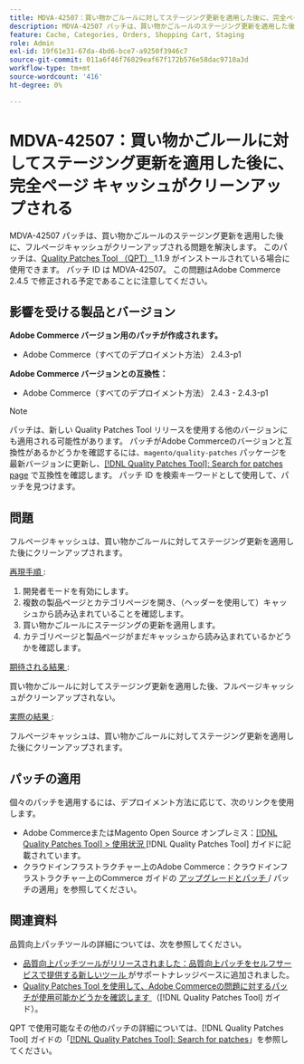 ```yaml
---
title: MDVA-42507：買い物かごルールに対してステージング更新を適用した後に、完全ページ キャッシュがクリーンアップされる
description: MDVA-42507 パッチは、買い物かごルールのステージング更新を適用した後に、フルページキャッシュがクリーンアップされる問題を解決します。 このパッチは、[Quality Patches Tool （QPT） ] （https://experienceleague.adobe.com/en/docs/commerce-operations/tools/quality-patches-tool/quality-patches-tool-to-self-serve-quality-patches） 1.1.9 がインストールされている場合に利用できます。 パッチ ID は MDVA-42507。 この問題はAdobe Commerce 2.4.5 で修正される予定であることに注意してください。
feature: Cache, Categories, Orders, Shopping Cart, Staging
role: Admin
exl-id: 19f61e31-67da-4bd6-bce7-a9250f3946c7
source-git-commit: 011a6f46f76029eaf67f172b576e58dac9710a3d
workflow-type: tm+mt
source-wordcount: '416'
ht-degree: 0%

---
```


# MDVA-42507：買い物かごルールに対してステージング更新を適用した後に、完全ページ キャッシュがクリーンアップされる

MDVA-42507 パッチは、買い物かごルールのステージング更新を適用した後に、フルページキャッシュがクリーンアップされる問題を解決します。 このパッチは、[Quality Patches Tool （QPT） ](https://experienceleague.adobe.com/en/docs/commerce-operations/tools/quality-patches-tool/quality-patches-tool-to-self-serve-quality-patches)1.1.9 がインストールされている場合に使用できます。 パッチ ID は MDVA-42507。 この問題はAdobe Commerce 2.4.5 で修正される予定であることに注意してください。

## 影響を受ける製品とバージョン

**Adobe Commerce バージョン用のパッチが作成されます。**

* Adobe Commerce（すべてのデプロイメント方法） 2.4.3-p1

**Adobe Commerce バージョンとの互換性：**

* Adobe Commerce（すべてのデプロイメント方法） 2.4.3 - 2.4.3-p1

>[!NOTE]
>
>パッチは、新しい Quality Patches Tool リリースを使用する他のバージョンにも適用される可能性があります。 パッチがAdobe Commerceのバージョンと互換性があるかどうかを確認するには、`magento/quality-patches` パッケージを最新バージョンに更新し、[[!DNL Quality Patches Tool]: Search for patches page](https://experienceleague.adobe.com/en/docs/commerce-operations/tools/quality-patches-tool/quality-patches-tool-to-self-serve-quality-patches) で互換性を確認します。 パッチ ID を検索キーワードとして使用して、パッチを見つけます。

## 問題

フルページキャッシュは、買い物かごルールに対してステージング更新を適用した後にクリーンアップされます。

<u> 再現手順 </u>:

1. 開発者モードを有効にします。
1. 複数の製品ページとカテゴリページを開き、（ヘッダーを使用して）キャッシュから読み込まれていることを確認します。
1. 買い物かごルールにステージングの更新を適用します。
1. カテゴリページと製品ページがまだキャッシュから読み込まれているかどうかを確認します。

<u> 期待される結果 </u>:

買い物かごルールに対してステージング更新を適用した後、フルページキャッシュがクリーンアップされない。

<u> 実際の結果 </u>:

フルページキャッシュは、買い物かごルールに対してステージング更新を適用した後にクリーンアップされます。

## パッチの適用

個々のパッチを適用するには、デプロイメント方法に応じて、次のリンクを使用します。

* Adobe CommerceまたはMagento Open Source オンプレミス：[[!DNL Quality Patches Tool] > 使用状況 ](/help/tools/quality-patches-tool/usage.md)[!DNL Quality Patches Tool] ガイドに記載されています。
* クラウドインフラストラクチャー上のAdobe Commerce：クラウドインフラストラクチャー上のCommerce ガイドの [ アップグレードとパッチ ](https://experienceleague.adobe.com/docs/commerce-cloud-service/user-guide/develop/upgrade/apply-patches.html)/ パッチの適用」を参照してください。

## 関連資料

品質向上パッチツールの詳細については、次を参照してください。

* [ 品質向上パッチツールがリリースされました：品質向上パッチをセルフサービスで提供する新しいツール ](https://experienceleague.adobe.com/en/docs/commerce-operations/tools/quality-patches-tool/quality-patches-tool-to-self-serve-quality-patches) がサポートナレッジベースに追加されました。
* [Quality Patches Tool を使用して、Adobe Commerceの問題に対するパッチが使用可能かどうかを確認します ](/help/tools/quality-patches-tool/patches-available-in-qpt/check-patch-for-magento-issue-with-magento-quality-patches.md) （[!DNL Quality Patches Tool] ガイド）。

QPT で使用可能なその他のパッチの詳細については、[!DNL Quality Patches Tool] ガイドの「[[!DNL Quality Patches Tool]: Search for patches](https://experienceleague.adobe.com/tools/commerce-quality-patches/index.html)」を参照してください。
